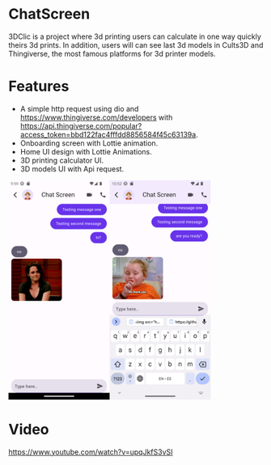 # ChatScreen
3DClic is a project where 3d printing users can calculate in one way quickly theirs 3d prints. In addition, users will can see last 3d models in Cults3D and Thingiverse, the most famous platforms for 3d printer models.

# Features
- A simple http request using dio and https://www.thingiverse.com/developers with https://api.thingiverse.com/popular?access_token=bbd122fac4fffdd8856584f45c63139a.
- Onboarding screen with Lottie animation.
- Home UI design with Lottie Animations.
- 3D printing calculator UI.
- 3D models UI with Api request.

<img src="https://github.com/kevinlopezs/Chat-UI-Flutter/blob/main/Screenshot_1703343545.png" width="200"><img src="https://github.com/kevinlopezs/Chat-UI-Flutter/blob/main/Screenshot_1703346725.png" width="200">

# Video
https://www.youtube.com/watch?v=upqJkfS3vSI


